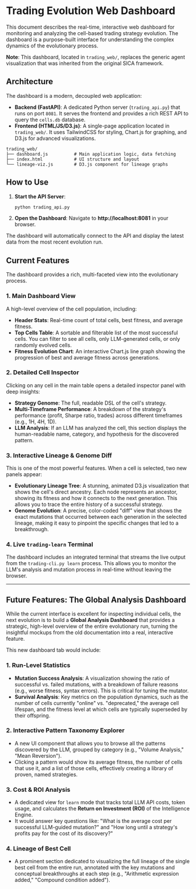 # Trading Evolution Web Dashboard

This document describes the real-time, interactive web dashboard for monitoring and analyzing the cell-based trading strategy evolution. The dashboard is a purpose-built interface for understanding the complex dynamics of the evolutionary process.

**Note**: This dashboard, located in `trading_web/`, replaces the generic agent visualization that was inherited from the original SICA framework.

## Architecture

The dashboard is a modern, decoupled web application:

-   **Backend (FastAPI)**: A dedicated Python server (`trading_api.py`) that runs on port `8081`. It serves the frontend and provides a rich REST API to query the `cells.db` database.
-   **Frontend (HTML/JS/D3.js)**: A single-page application located in `trading_web/`. It uses TailwindCSS for styling, Chart.js for graphing, and D3.js for advanced visualizations.

```
trading_web/
├── dashboard.js          # Main application logic, data fetching
├── index.html            # UI structure and layout
└── lineage-viz.js        # D3.js component for lineage graphs
```

## How to Use

1.  **Start the API Server**:
    ```bash
    python trading_api.py
    ```
2.  **Open the Dashboard**:
    Navigate to **http://localhost:8081** in your browser.

The dashboard will automatically connect to the API and display the latest data from the most recent evolution run.

## Current Features

The dashboard provides a rich, multi-faceted view into the evolutionary process.

### 1. Main Dashboard View

A high-level overview of the cell population, including:
-   **Header Stats**: Real-time count of total cells, best fitness, and average fitness.
-   **Top Cells Table**: A sortable and filterable list of the most successful cells. You can filter to see all cells, only LLM-generated cells, or only randomly evolved cells.
-   **Fitness Evolution Chart**: An interactive Chart.js line graph showing the progression of best and average fitness across generations.

### 2. Detailed Cell Inspector

Clicking on any cell in the main table opens a detailed inspector panel with deep insights:
-   **Strategy Genome**: The full, readable DSL of the cell's strategy.
-   **Multi-Timeframe Performance**: A breakdown of the strategy's performance (profit, Sharpe ratio, trades) across different timeframes (e.g., 1H, 4H, 1D).
-   **LLM Analysis**: If an LLM has analyzed the cell, this section displays the human-readable name, category, and hypothesis for the discovered pattern.

### 3. Interactive Lineage & Genome Diff

This is one of the most powerful features. When a cell is selected, two new panels appear:
-   **Evolutionary Lineage Tree**: A stunning, animated D3.js visualization that shows the cell's direct ancestry. Each node represents an ancestor, showing its fitness and how it connects to the next generation. This allows you to trace the entire history of a successful strategy.
-   **Genome Evolution**: A precise, color-coded "diff" view that shows the exact mutations that occurred between each generation in the selected lineage, making it easy to pinpoint the specific changes that led to a breakthrough.

### 4. Live `trading-learn` Terminal

The dashboard includes an integrated terminal that streams the live output from the `trading-cli.py learn` process. This allows you to monitor the LLM's analysis and mutation process in real-time without leaving the browser.

---

## Future Features: The Global Analysis Dashboard

While the current interface is excellent for inspecting individual cells, the next evolution is to build a **Global Analysis Dashboard** that provides a strategic, high-level overview of the entire evolutionary run, turning the insightful mockups from the old documentation into a real, interactive feature.

This new dashboard tab would include:

### 1. Run-Level Statistics

-   **Mutation Success Analysis**: A visualization showing the ratio of successful vs. failed mutations, with a breakdown of failure reasons (e.g., worse fitness, syntax errors). This is critical for tuning the mutator.
-   **Survival Analysis**: Key metrics on the population dynamics, such as the number of cells currently "online" vs. "deprecated," the average cell lifespan, and the fitness level at which cells are typically superseded by their offspring.

### 2. Interactive Pattern Taxonomy Explorer

-   A new UI component that allows you to browse all the patterns discovered by the LLM, grouped by category (e.g., "Volume Analysis," "Mean Reversion").
-   Clicking a pattern would show its average fitness, the number of cells that use it, and a list of those cells, effectively creating a library of proven, named strategies.

### 3. Cost & ROI Analysis

-   A dedicated view for `learn` mode that tracks total LLM API costs, token usage, and calculates the **Return on Investment (ROI)** of the Intelligence Engine.
-   It would answer key questions like: "What is the average cost per successful LLM-guided mutation?" and "How long until a strategy's profits pay for the cost of its discovery?"

### 4. Lineage of Best Cell

-   A prominent section dedicated to visualizing the full lineage of the single best cell from the entire run, annotated with the key mutations and conceptual breakthroughs at each step (e.g., "Arithmetic expression added," "Compound condition added").
